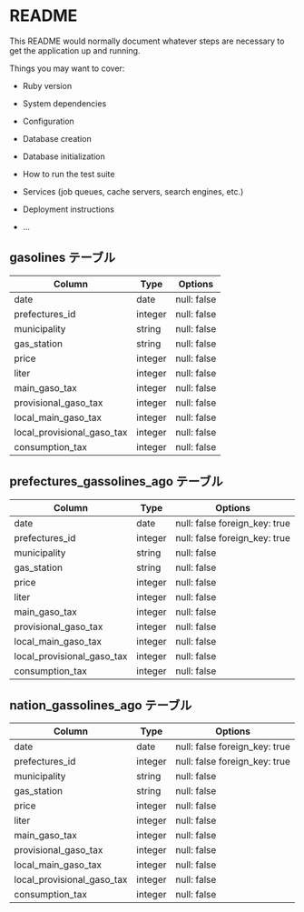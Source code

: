 # README

This README would normally document whatever steps are necessary to get the
application up and running.

Things you may want to cover:

* Ruby version

* System dependencies

* Configuration

* Database creation

* Database initialization

* How to run the test suite

* Services (job queues, cache servers, search engines, etc.)

* Deployment instructions

* ...

## gasolines テーブル

| Column                     | Type       | Options     |
| -------------------------- | -----------| ----------- |
| date                       | date       | null: false |
| prefectures_id             | integer    | null: false |
| municipality               | string     | null: false |
| gas_station                | string     | null: false |
| price                      | integer    | null: false |
| liter                      | integer    | null: false |
| main_gaso_tax              | integer    | null: false |
| provisional_gaso_tax       | integer    | null: false |
| local_main_gaso_tax        | integer    | null: false |
| local_provisional_gaso_tax | integer    | null: false |
| consumption_tax            | integer    | null: false |



## prefectures_gassolines_ago テーブル

| Column                     | Type       | Options                       |
| -------------------------- | -----------| ----------------------------- |
| date                       | date       | null: false foreign_key: true |
| prefectures_id             | integer    | null: false foreign_key: true |
| municipality               | string     | null: false                   |
| gas_station                | string     | null: false                   |
| price                      | integer    | null: false                   |
| liter                      | integer    | null: false                   |
| main_gaso_tax              | integer    | null: false                   |
| provisional_gaso_tax       | integer    | null: false                   |
| local_main_gaso_tax        | integer    | null: false                   |
| local_provisional_gaso_tax | integer    | null: false                   |
| consumption_tax            | integer    | null: false                   |



## nation_gassolines_ago テーブル

| Column                     | Type       | Options                       |
| -------------------------- | -----------| ----------------------------- |
| date                       | date       | null: false foreign_key: true |
| prefectures_id             | integer    | null: false foreign_key: true |
| municipality               | string     | null: false                   |
| gas_station                | string     | null: false                   |
| price                      | integer    | null: false                   |
| liter                      | integer    | null: false                   |
| main_gaso_tax              | integer    | null: false                   |
| provisional_gaso_tax       | integer    | null: false                   |
| local_main_gaso_tax        | integer    | null: false                   |
| local_provisional_gaso_tax | integer    | null: false                   |
| consumption_tax            | integer    | null: false                   |